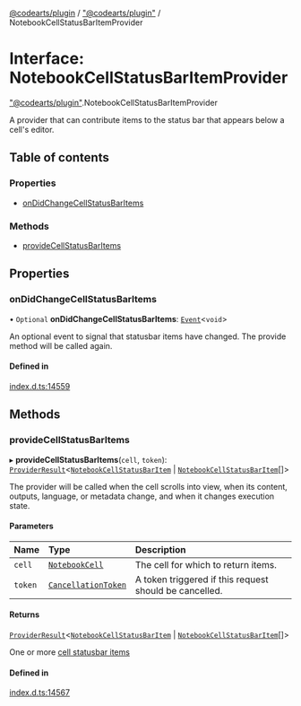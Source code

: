 [@codearts/plugin](../README.md) / ["@codearts/plugin"](../modules/_codearts_plugin_.md) / NotebookCellStatusBarItemProvider

# Interface: NotebookCellStatusBarItemProvider

["@codearts/plugin"](../modules/_codearts_plugin_.md).NotebookCellStatusBarItemProvider

A provider that can contribute items to the status bar that appears below a cell's editor.

## Table of contents

### Properties

- [onDidChangeCellStatusBarItems](codearts_plugin_.NotebookCellStatusBarItemProvider.md#ondidchangecellstatusbaritems)

### Methods

- [provideCellStatusBarItems](codearts_plugin_.NotebookCellStatusBarItemProvider.md#providecellstatusbaritems)

## Properties

### onDidChangeCellStatusBarItems

• `Optional` **onDidChangeCellStatusBarItems**: [`Event`](codearts_plugin_.Event.md)<`void`\>

An optional event to signal that statusbar items have changed. The provide method will be called again.

#### Defined in

[index.d.ts:14559](https://github.com/shuyaqian/cloudide-plugin-api/blob/5b69219/index.d.ts#L14559)

## Methods

### provideCellStatusBarItems

▸ **provideCellStatusBarItems**(`cell`, `token`): [`ProviderResult`](../modules/_codearts_plugin_.md#providerresult)<[`NotebookCellStatusBarItem`](../classes/codearts_plugin_.NotebookCellStatusBarItem.md) \| [`NotebookCellStatusBarItem`](../classes/codearts_plugin_.NotebookCellStatusBarItem.md)[]\>

The provider will be called when the cell scrolls into view, when its content, outputs, language, or metadata change, and when it changes execution state.

#### Parameters

| Name | Type | Description |
| :------ | :------ | :------ |
| `cell` | [`NotebookCell`](codearts_plugin_.NotebookCell.md) | The cell for which to return items. |
| `token` | [`CancellationToken`](codearts_plugin_.CancellationToken.md) | A token triggered if this request should be cancelled. |

#### Returns

[`ProviderResult`](../modules/_codearts_plugin_.md#providerresult)<[`NotebookCellStatusBarItem`](../classes/codearts_plugin_.NotebookCellStatusBarItem.md) \| [`NotebookCellStatusBarItem`](../classes/codearts_plugin_.NotebookCellStatusBarItem.md)[]\>

One or more [cell statusbar items](../classes/codearts_plugin_.NotebookCellStatusBarItem.md)

#### Defined in

[index.d.ts:14567](https://github.com/shuyaqian/cloudide-plugin-api/blob/5b69219/index.d.ts#L14567)

